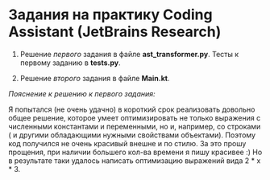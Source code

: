 # Задания на практику Coding Assistant (JetBrains Research)

1. Решение *первого* задания в файле **ast_transformer.py**. Тесты к первому заданию в **tests.py**.  
   
2. Решение *второго* задания в файле **Main.kt**. 

*Пояснение к решению к первого задания:*  

Я попытался (не очень удачно) в короткий срок реализовать довольно общее решение, которое умеет оптимизировать не
только выражения с численными константами и переменными, но и, например, со строками ( и другими обладающими нужными свойствами объектами). Поэтому код получился не очень красивый внешне и
по стилю. За это прошу прощения, при наличии большего кол-ва времени я пишу красивее :) 
Но в результате таки удалось написать оптимизацию выражений вида 2 * x * 3. 

